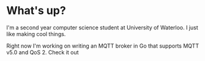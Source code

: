 # What's up?

I'm a second year computer science student at University of Waterloo. I just like making cool things. 

Right now I'm working on writing an MQTT broker in Go that supports MQTT v5.0 and QoS 2. Check it out

